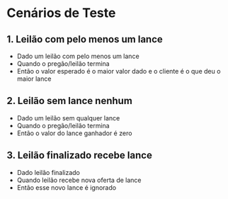 # Cenários de Teste

## 1. Leilão com pelo menos um lance

- Dado um leilão com pelo menos um lance
- Quando o pregão/leilão termina
- Então o valor esperado é o maior valor dado e o cliente é o que deu o maior lance

## 2. Leilão sem lance nenhum

- Dado um leilão sem qualquer lance
- Quando o pregão/leilão termina
- Então o valor do lance ganhador é zero

## 3. Leilão finalizado recebe lance

- Dado leilão finalizado
- Quando leilão recebe nova oferta de lance
- Então esse novo lance é ignorado
